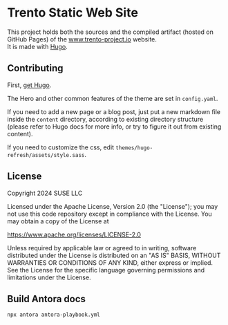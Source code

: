 # Trento Static Web Site
This project holds both the sources and the compiled artifact (hosted on GitHub Pages) of the www.trento-project.io website.  
It is made with [Hugo](https://gohugo.io/).

## Contributing

First, [get Hugo](https://gohugo.io/installation/).

The Hero and other common features of the theme are set in `config.yaml`.

If you need to add a new page or a blog post, just put a new markdown file inside the `content` directory, according to existing directory structure (please refer to Hugo docs for more info, or try to figure it out from existing content). 

If you need to customize the css, edit `themes/hugo-refresh/assets/style.sass`.

## License

Copyright 2024 SUSE LLC

Licensed under the Apache License, Version 2.0 (the "License"); you may not use
this code repository except in compliance with the License. You may obtain a copy of the
License at

https://www.apache.org/licenses/LICENSE-2.0

Unless required by applicable law or agreed to in writing, software distributed
under the License is distributed on an "AS IS" BASIS, WITHOUT WARRANTIES OR
CONDITIONS OF ANY KIND, either express or implied. See the License for the
specific language governing permissions and limitations under the License.

## Build Antora docs

```bash
npx antora antora-playbook.yml 
```